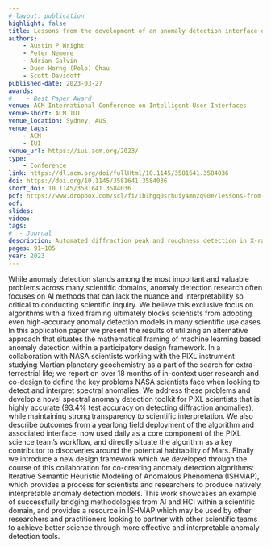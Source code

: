 ```yaml
---
# layout: publication
highlight: false
title: Lessons from the development of an anomaly detection interface on the Mars Perseverance Rover using the ISHMAP Framework
authors:
    - Austin P Wright
    - Peter Nemere
    - Adrian Galvin
    - Duen Horng (Polo) Chau
    - Scott Davidoff
published-date: 2023-03-27
awards:
#    - Best Paper Award
venue: ACM International Conference on Intelligent User Interfaces
venue-short: ACM IUI
venue_location: Sydney, AUS
venue_tags:
    - ACM
    - IUI
venue_url: https://iui.acm.org/2023/
type:
    - Conference
link: https://dl.acm.org/doi/fullHtml/10.1145/3581641.3584036
doi: https://doi.org/10.1145/3581641.3584036
short_doi: 10.1145/3581641.3584036
pdf: https://www.dropbox.com/scl/fi/ib1hgq0srhuiy4mnzq90e/lessons-from-the-development-of-an-anomaly-detection-interface-on-the-mars-perseverance-rover-using-the-ishmap-framework.pdf?rlkey=w3xwij58ycvaycc2qf9ktei7h&dl=0
odf: 
slides: 
video:
tags:
#  - Journal
description: Automated diffraction peak and roughness detection in X-ray fluorescence spectroscopy and a generalized framework for data science-discipline scientist collaboration
pages: 91–105
year: 2023
---
```

While anomaly detection stands among the most important and valuable problems across many scientific domains, anomaly detection research often focuses on AI methods that can lack the nuance and interpretability so critical to conducting scientific inquiry. We believe this exclusive focus on algorithms with a fixed framing ultimately blocks scientists from adopting even high-accuracy anomaly detection models in many scientific use cases. In this application paper we present the results of utilizing an alternative approach that situates the mathematical framing of machine learning based anomaly detection within a participatory design framework. In a collaboration with NASA scientists working with the PIXL instrument studying Martian planetary geochemistry as a part of the search for extra-terrestrial life; we report on over 18 months of in-context user research and co-design to define the key problems NASA scientists face when looking to detect and interpret spectral anomalies. We address these problems and develop a novel spectral anomaly detection toolkit for PIXL scientists that is highly accurate (93.4% test accuracy on detecting diffraction anomalies), while maintaining strong transparency to scientific interpretation. We also describe outcomes from a yearlong field deployment of the algorithm and associated interface, now used daily as a core component of the PIXL science team’s workflow, and directly situate the algorithm as a key contributor to discoveries around the potential habitability of Mars. Finally we introduce a new design framework which we developed through the course of this collaboration for co-creating anomaly detection algorithms: Iterative Semantic Heuristic Modeling of Anomalous Phenomena (ISHMAP), which provides a process for scientists and researchers to produce natively interpretable anomaly detection models. This work showcases an example of successfully bridging methodologies from AI and HCI within a scientific domain, and provides a resource in ISHMAP which may be used by other researchers and practitioners looking to partner with other scientific teams to achieve better science through more effective and interpretable anomaly detection tools.